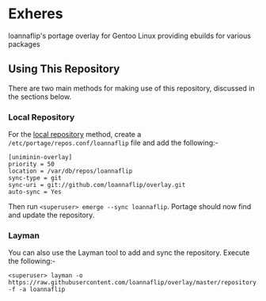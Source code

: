 # Exheres
loannaflip's portage overlay for Gentoo Linux providing ebuilds for various packages

## Using This Repository
There are two main methods for making use of this repository, discussed in the sections below.

### Local Repository
For the [local repository](https://wiki.gentoo.org/wiki/Handbook:Parts/Portage/CustomTree#Defining_a_custom_repository) method, create a `/etc/portage/repos.conf/loannaflip` file and add the following:-
```
[uniminin-overlay]
priority = 50
location = /var/db/repos/loannaflip
sync-type = git
sync-uri = git://github.com/loannaflip/overlay.git
auto-sync = Yes
```
Then run `<superuser> emerge --sync loannaflip`. Portage should now find and update the repository.

### Layman
You can also use the Layman tool to add and sync the repository. Execute the following:-
```
<superuser> layman -o https://raw.githubusercontent.com/loannaflip/overlay/master/repository.xml -f -a loannaflip
```
